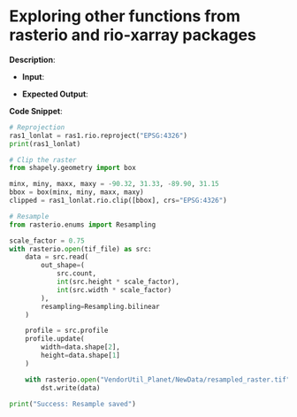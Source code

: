 # Exploring other functions from rasterio and rio-xarray packages

**Description**:

- **Input**: 

- **Expected Output**: 

**Code Snippet**:

```python
# Reprojection
ras1_lonlat = ras1.rio.reproject("EPSG:4326")
print(ras1_lonlat)

# Clip the raster
from shapely.geometry import box

minx, miny, maxx, maxy = -90.32, 31.33, -89.90, 31.15
bbox = box(minx, miny, maxx, maxy)
clipped = ras1_lonlat.rio.clip([bbox], crs="EPSG:4326")

# Resample
from rasterio.enums import Resampling

scale_factor = 0.75
with rasterio.open(tif_file) as src:
    data = src.read(
        out_shape=(
            src.count,
            int(src.height * scale_factor),
            int(src.width * scale_factor)
        ),
        resampling=Resampling.bilinear
    )

    profile = src.profile
    profile.update(
        width=data.shape[2],
        height=data.shape[1]
    )

    with rasterio.open("VendorUtil_Planet/NewData/resampled_raster.tif", "w", **profile) as dst:
        dst.write(data)

print("Success: Resample saved")